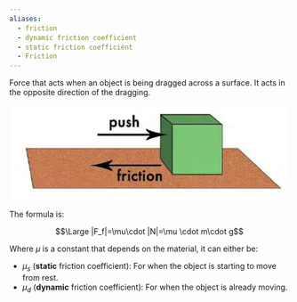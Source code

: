 ```yaml
---
aliases:
  - friction
  - dynamic friction coefficient
  - static friction coefficient
  - Friction
---
```

Force that acts when an object is being dragged across a surface.
It acts in the opposite direction of the dragging.

![](../../z_images/Pasted%20image%2020250703170444.png)


The formula is:

$$\Large |F_f|=\mu\cdot |N|=\mu \cdot m\cdot g$$

Where $\mu$ is a constant that depends on the material, it can either be:
- $\mu_s$ (**static** friction coefficient): For when the object is starting to move from rest.
- $\mu_d$ (**dynamic** friction coefficient): For when the object is already moving.
